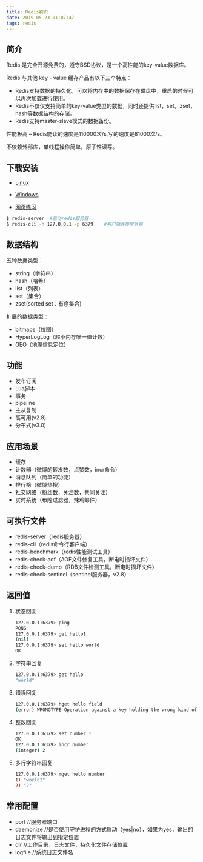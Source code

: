 ```yaml
---
title: Redis初识
date: 2019-05-23 01:07:47
tags: redis
---
```


## 简介

Redis 是完全开源免费的，遵守BSD协议，是一个高性能的key-value数据库。

Redis 与其他 key - value 缓存产品有以下三个特点：

- Redis支持数据的持久化，可以将内存中的数据保存在磁盘中，重启的时候可以再次加载进行使用。
- Redis不仅仅支持简单的key-value类型的数据，同时还提供list，set，zset，hash等数据结构的存储。
- Redis支持master-slave模式的数据备份。

性能极高 – Redis能读的速度是110000次/s,写的速度是81000次/s。

不依赖外部库，单线程操作简单，原子性读写。

## 下载安装

- [Linux](https://redis.io/)
- [Windows](https://github.com/MSOpenTech/redis/releases)

- [网页练习](http://try.redis.io/)

```bash
$ redis-server  #启动redis服务器
$ redis-cli -h 127.0.0.1 -p 6379    #客户端连接服务器
```

## 数据结构

五种数据类型：

- string（字符串）
- hash（哈希）
- list（列表）
- set（集合）
- zset(sorted set：有序集合)

扩展的数据类型：

- bitmaps（位图）
- HyperLogLog（超小内存唯一值计数）
- GEO（地理信息定位）

## 功能

- 发布订阅
- Lua脚本
- 事务
- pipeline
- 主从复制
- 高可用(v2.8)
- 分布式(v3.0)

## 应用场景

- 缓存
- 计数器（微博的转发数，点赞数，incr命令）
- 消息队列（简单的功能）
- 排行榜（微博热搜）
- 社交网络（粉丝数，关注数，共同关注）
- 实时系统（布隆过滤器，辣鸡邮件）

## 可执行文件

- redis-server（redis服务器）
- redis-cli（redis命令行客户端）
- redis-benchmark（redis性能测试工具）
- redis-check-aof（AOF文件修复工具，断电时损坏文件）
- redis-check-dump（RDB文件检测工具，断电时损坏文件）
- redis-check-sentinel（sentinel服务器，v2.8）

## 返回值

1. 状态回复

    ```bash
    127.0.0.1:6379> ping
    PONG
    127.0.0.1:6379> get hello1
    (nil)
    127.0.0.1:6379> set hello world
    OK
    ```

2. 字符串回复

    ```bash
    127.0.0.1:6379> get hello
    "world"
    ```

3. 错误回复

    ```bash
    127.0.0.1:6379> hget hello field
    (error) WRONGTYPE Operation against a key holding the wrong kind of value
    ```

4. 整数回复

    ```bash
    127.0.0.1:6379> set number 1
    OK
    127.0.0.1:6379> incr number
    (integer) 2
    ```

5. 多行字符串回复

    ```bash
    127.0.0.1:6379> mget hello number
    1) "world2"
    2) "2"
    ```

## 常用配置

- port      //服务器端口
- daemonize     //是否使用守护进程的方式启动（yes|no），如果为yes，输出的日志文件将输出到指定位置
- dir   //工作目录，日志文件，持久化文件存储位置
- logfile   //系统日志文件名